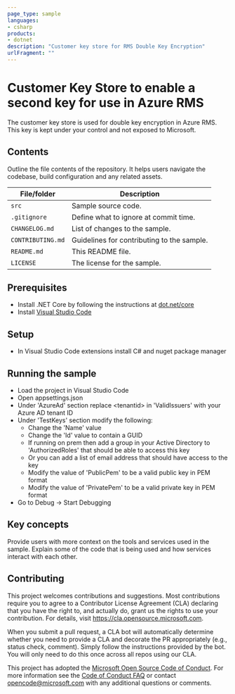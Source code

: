 ```yaml
---
page_type: sample
languages:
- csharp
products:
- dotnet
description: "Customer key store for RMS Double Key Encryption"
urlFragment: ""
---
```


# Customer Key Store to enable a second key for use in Azure RMS

<!-- 
Guidelines on README format: https://review.docs.microsoft.com/help/onboard/admin/samples/concepts/readme-template?branch=master

Guidance on onboarding samples to docs.microsoft.com/samples: https://review.docs.microsoft.com/help/onboard/admin/samples/process/onboarding?branch=master

Taxonomies for products and languages: https://review.docs.microsoft.com/new-hope/information-architecture/metadata/taxonomies?branch=master
-->

The customer key store is used for double key encryption in Azure RMS.  This key is kept under your control and not exposed to Microsoft.  

## Contents

Outline the file contents of the repository. It helps users navigate the codebase, build configuration and any related assets.

| File/folder       | Description                                |
|-------------------|--------------------------------------------|
| `src`             | Sample source code.                        |
| `.gitignore`      | Define what to ignore at commit time.      |
| `CHANGELOG.md`    | List of changes to the sample.             |
| `CONTRIBUTING.md` | Guidelines for contributing to the sample. |
| `README.md`       | This README file.                          |
| `LICENSE`         | The license for the sample.                |

## Prerequisites

- Install .NET Core by following the instructions at [dot.net/core](https://dot.net/core)
- Install [Visual Studio Code](https://code.visualstudio.com/)

## Setup

- In Visual Studio Code extensions install C# and nuget package manager

## Running the sample

- Load the project in Visual Studio Code
- Open appsettings.json
- Under 'AzureAd' section replace \<tenantid\> in 'ValidIssuers' with your Azure AD tenant ID
- Under 'TestKeys' section modify the following:
    - Change the 'Name' value
    - Change the 'Id' value to contain a GUID
    - If running on prem then add a group in your Active Directory to 'AuthorizedRoles' that should be able to access this key
    - Or you can add a list of email address that should have access to the key
    - Modify the value of 'PublicPem' to be a valid public key in PEM format
    - Modify the value of 'PrivatePem' to be a valid private key in PEM format
- Go to Debug -> Start Debugging

## Key concepts

Provide users with more context on the tools and services used in the sample. Explain some of the code that is being used and how services interact with each other.

## Contributing

This project welcomes contributions and suggestions.  Most contributions require you to agree to a
Contributor License Agreement (CLA) declaring that you have the right to, and actually do, grant us
the rights to use your contribution. For details, visit https://cla.opensource.microsoft.com.

When you submit a pull request, a CLA bot will automatically determine whether you need to provide
a CLA and decorate the PR appropriately (e.g., status check, comment). Simply follow the instructions
provided by the bot. You will only need to do this once across all repos using our CLA.

This project has adopted the [Microsoft Open Source Code of Conduct](https://opensource.microsoft.com/codeofconduct/).
For more information see the [Code of Conduct FAQ](https://opensource.microsoft.com/codeofconduct/faq/) or
contact [opencode@microsoft.com](mailto:opencode@microsoft.com) with any additional questions or comments.
